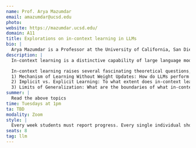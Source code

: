 ```yaml
---
name: Prof. Arya Mazumdar
email: amazumdar@ucsd.edu
photo:
website: https://mazumdar.ucsd.edu/
domain: A11
title: Explorations on in-context learning in LLMs
bio: |
  Arya Mazumdar is a Professor at the University of California, San Diego. His research interests include coding theory, information theory, statistical learning, and distributed optimization. He was a recipient of multiple awards, including the Distinguished Dissertation Award for Ph.D. Thesis in 2011, NSF CAREER Award in 2015, EURASIP Best Paper Award in 2020, and IEEE ISIT Jack K. Wolf Student Paper Award in 2010. He was a Distinguished Lecturer of the Information Theory Society for 2023-24, and currently serves as an Associate Editor for IEEE TRANSACTIONS ON INFORMATION THEORY, an Area Editor for Now Publishers Foundation and Trends in Communication and Information Theory series, and an Action Editor of Transactions on Machine Learning Research.
description: |
  In-context learning is a distinctive capability of large language models (LLMs) that enables them to perform tasks by leveraging examples or instructions provided directly within the input prompt, without any parameter updates or explicit fine-tuning. This means the model can adapt its behavior based on the context given in a single interaction, such as demonstrating a task through a few examples (few-shot learning) or simply providing a clear instruction (zero-shot learning). In-context learning allows LLMs to generalize across tasks and domains, making them highly flexible and efficient tools for a wide range of applications, from language translation to code generation. This approach contrasts with traditional machine learning paradigms that require model retraining or fine-tuning to incorporate new information.

  In-context learning raises several fascinating theoretical questions, such as:  
  1) Mechanism of Learning Without Weight Updates: How do LLMs perform complex reasoning or task adaptation based purely on input text, without changing internal weights? What internal representations support this kind of "learning"?  
  2) Implicit vs. Explicit Learning: To what extent does in-context learning mirror classical learning paradigms like gradient descent? Are LLMs simulating optimization procedures internally when given examples?  
  3) Limits of Generalization: What are the boundaries of what in-context learning can achieve? For instance, how well can models generalize to truly novel tasks or concepts they’ve never seen, even as examples?
summer: |
  Read the above topics
time: Tuesdays at 1pm
ta: TBD
modality: Zoom
style: |
  Every week students must report progress. Every single individual should clearly articulate what they did the week.
seats: 8
tag: llm
---
```

